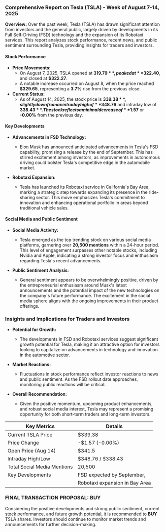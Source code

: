### Comprehensive Report on Tesla (TSLA) - Week of August 7-14, 2025

**Overview:**
Over the past week, Tesla (TSLA) has drawn significant attention from investors and the general public, largely driven by developments in its Full Self-Driving (FSD) technology and the expansion of its Robotaxi services. This report analyzes stock performance, recent news, and public sentiment surrounding Tesla, providing insights for traders and investors.

#### Stock Performance
- **Price Movements:**
  - On August 7, 2025, TSLA opened at **$319.79**, peaked at **$322.40**, and closed at **$322.27**.
  - A notable increase occurred on August 8, when the price reached **$329.65**, representing a **3.7%** rise from the previous close.
- **Current Status:**
  - As of August 14, 2025, the stock price is **$339.38**, slightly down from an intraday high of **$348.76** and intraday low of **$338.43**. The stock reflects a minimal decrease of **$1.57** or **-0.00%** from the previous day.

#### Key Developments
- **Advancements in FSD Technology:**
  - Elon Musk has announced anticipated advancements in Tesla's FSD capability, promising a release by the end of September. This has stirred excitement among investors, as improvements in autonomous driving could bolster Tesla's competitive edge in the automobile market.
  
- **Robotaxi Expansion:**
  - Tesla has launched its Robotaxi service in California's Bay Area, marking a strategic step towards expanding its presence in the ride-sharing sector. This move emphasizes Tesla's commitment to innovation and enhancing operational portfolio in areas beyond traditional vehicle sales.

#### Social Media and Public Sentiment
- **Social Media Activity:**
  - Tesla emerged as the top trending stock on various social media platforms, garnering over **20,500 mentions** within a 24-hour period. This level of engagement surpasses other notable stocks, including Nvidia and Apple, indicating a strong investor focus and enthusiasm regarding Tesla's recent advancements.

- **Public Sentiment Analysis:**
  - General sentiment appears to be overwhelmingly positive, driven by the entrepreneurial enthusiasm around Musk's latest announcements and the potential impact of the new technologies on the company's future performance. The excitement in the social media sphere aligns with the ongoing improvements in their product offerings.

### Insights and Implications for Traders and Investors
- **Potential for Growth:**
  - The developments in FSD and Robotaxi services suggest significant growth potential for Tesla, making it an attractive option for investors looking to capitalize on advancements in technology and innovation in the automotive sector.

- **Market Reactions:**
  - Fluctuations in stock performance reflect investor reactions to news and public sentiment. As the FSD rollout date approaches, monitoring public reactions will be critical.

- **Overall Recommendation:**
  - Given the positive momentum, upcoming product enhancements, and robust social media interest, Tesla may represent a promising opportunity for both short-term traders and long-term investors.

| Key Metrics                         | Details                        |
|-------------------------------------|--------------------------------|
| Current TSLA Price                  | $339.38                        |
| Price Change                        | -$1.57 (-0.00%)               |
| Open Price (Aug 14)                | $341.5                         |
| Intraday High/Low                   | $348.76 / $338.43             |
| Total Social Media Mentions         | 20,500                         |
| Key Developments                    | FSD expected by September,     |
|                                     | Robotaxi expansion in Bay Area |

### FINAL TRANSACTION PROPOSAL: **BUY**
Considering the positive developments and strong public sentiment, current stock performance, and future growth potential, it is recommended to **BUY** TSLA shares. Investors should continue to monitor market trends and announcements for further decision-making.